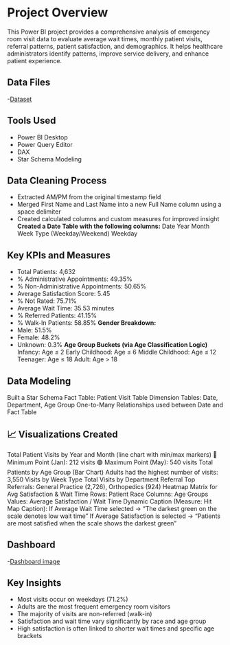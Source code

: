 # Project Overview
This Power BI project provides a comprehensive analysis of emergency room visit data to evaluate average wait times, monthly patient visits, referral patterns, patient satisfaction, and demographics. It helps healthcare administrators identify patterns, improve service delivery, and enhance patient experience.
## Data Files
-<a href="https://github.com/Thirisha255/Patients-Emergency-Room-Visit-Report-Power-BI-Project/blob/main/Hospital%20ER%20(1).csv">Dataset<a/>
##  Tools Used
- Power BI Desktop
- Power Query Editor
- DAX
- Star Schema Modeling
##  Data Cleaning Process
- Extracted AM/PM from the original timestamp field
- Merged First Name and Last Name into a new Full Name column using a space delimiter
- Created calculated columns and custom measures for improved insight
**Created a Date Table with the following columns:**
Date
Year
Month
Week Type (Weekday/Weekend)
Weekday
##  Key KPIs and Measures
- Total Patients: 4,632
- % Administrative Appointments: 49.35%
- % Non-Administrative Appointments: 50.65%
- Average Satisfaction Score: 5.45
- % Not Rated: 75.71%
- Average Wait Time: 35.53 minutes
- % Referred Patients: 41.15%
- % Walk-In Patients: 58.85%
**Gender Breakdown:**
- Male: 51.5%
- Female: 48.2%
- Unknown: 0.3%
**Age Group Buckets (via Age Classification Logic)**
Infancy: Age ≤ 2
Early Childhood: Age ≤ 6
Middle Childhood: Age ≤ 12
Teenager: Age ≤ 18
Adult: Age > 18
## Data Modeling
Built a Star Schema
Fact Table: Patient Visit Table
Dimension Tables: Date, Department, Age Group
One-to-Many Relationships used between Date and Fact Table
## 📈 Visualizations Created
Total Patient Visits by Year and Month (line chart with min/max markers)
🔴 Minimum Point (Jan): 212 visits
🟢 Maximum Point (May): 540 visits
Total Patients by Age Group (Bar Chart)
Adults had the highest number of visits: 3,550
Visits by Week Type
Total Visits by Department Referral
Top Referrals: General Practice (2,726), Orthopedics (924)
Heatmap Matrix for Avg Satisfaction & Wait Time
Rows: Patient Race
Columns: Age Groups
Values: Average Satisfaction / Wait Time
Dynamic Caption (Measure: Hit Map Caption):
If Average Wait Time selected → “The darkest green on the scale denotes low wait time”
If Average Satisfaction is selected → “Patients are most satisfied when the scale shows the darkest green”
## Dashboard
-<a href="https://github.com/Thirisha255/Patients-Emergency-Room-Visit-Report-Power-BI-Project/blob/main/patient%20report.png">Dashboard image<a/>
##  Key Insights
- Most visits occur on weekdays (71.2%)
- Adults are the most frequent emergency room visitors
- The majority of visits are non-referred (walk-in)
- Satisfaction and wait time vary significantly by race and age group
- High satisfaction is often linked to shorter wait times and specific age brackets
